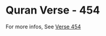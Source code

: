 # Quran Verse - 454 

For more infos, See [Verse 454](https://www.quranbookk.com/quran/search?q=454)